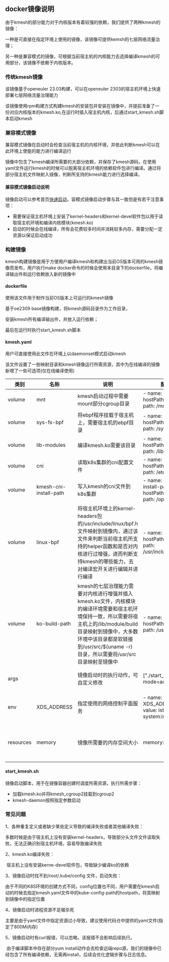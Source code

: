 ## docker镜像说明

由于kmesh的部分能力对于内核版本有着较强的依赖，我们提供了两种kmesh的镜像：

一种是可直接在指定环境上使用的镜像，该镜像可提供kemsh的七层网络流量治理；

另一种是兼容模式的镜像，可根据当前宿主机的内核能力去选择编译kmesh的可用部分，该镜像不依赖于内核版本。

### 传统kmesh镜像

该镜像基于openeuler 23.03构建，可以在openeuler 2303的宿主机环境上快速部署七层网络流量治理能力

该镜像使用rpm构建方式构建kmesh的安装包并安装在镜像中，并提前准备了一份对应内核版本的kmesh.ko,在运行时插入宿主机内核，后通过start_kmesh.sh脚本启动kmesh

### 兼容模式镜像

兼容模式镜像在启动时会检查当前宿主机的内核环境，并依此判断kmesh可以在此环境上使能的能力进行编译运行

镜像中包含了kmesh编译所需要的大部分依赖，并保存了kmesh源码，在使用yaml文件运行kmesh的时候可以脱离宿主机环境的依赖软件包进行编译。通过将部分宿主机文件映射入镜像，判断所支持的kmesh能力进行选择编译。

#### 兼容模式镜像启动说明

镜像启动可以参考首页[快速启动](../../README-zh.md#快速开始)，容模式镜像启动步骤与其一致但是有若干注意事项：

- 需要保证宿主机环境上安装了kernel-headers和kernel-devel软件包以用于读取宿主机环境和编译内核模块(kmesh.ko)
- 启动的时候会在线编译，所有会花费较多时间并消耗较多内存，需要分配一定资源以保证启动成功

### 构建镜像

kmesh构建镜像是用于方便用户编译kmesh和构建出当前OS版本可用的kmesh镜像而发布，用户执行make docker命令的时候会使用本目录下的dockerfile，将编译输出件和运行依赖放入新的镜像中

#### dockerfile

使用该文件用于制作当前OS版本上可运行的kmesh镜像

基于oe2309 base镜像构建，将kmesh源码目录作为工作目录，

安装kmesh所有编译输出件，并放入运行依赖；

最后在运行时执行start_kmesh.sh脚本

#### kmesh.yaml

用户可直接使用此文件在环境上以daemonset模式启动kmesh

该文件设置了一些映射目录和kmesh镜像运行所需资源，其中为在线编译的镜像新增了一些可选项(仅在线编译使用)

| 类别      | 名称                         | 说明                                                         | 配置样例                                                     | 备注                                               |
| --------- | ---------------------------- | ------------------------------------------------------------ | ------------------------------------------------------------ | -------------------------------------------------- |
| volume    | mnt                          | kmesh启动过程中需要mount部分cgroup目录                       | - name: mnt<br/>           hostPath:<br/>             path: /mnt |                                                    |
| volume    | sys-fs-bpf                   | 将ebpf程序挂载于宿主机上，需要宿主机的ebpf目录               | - name: sys-fs-bpf<br/>           hostPath:<br/>             path: /sys/fs/bpf |                                                    |
| volume    | lib-modules                  | 编译kmesh.ko需要该目录                                       | - name: lib-modules<br/>           hostPath:<br/>             path: /lib/modules |                                                    |
| volume    | cni                          | 读取k8s集群的cni配置文件                                     | - name: cni <br/>           hostPath:<br/>             path: /etc/cni/net.d |                                                    |
| volume    | kmesh-cni-install-path | 写入kmesh的cni文件到k8s集群                            | - name: kmesh-cni-install-path<br/>           hostPath:<br/>             path: /opt/cni/bin |                                                    |
| volume    | linux-bpf                    | 将宿主机环境上的kernel-headers包的/usr/include/linux/bpf.h文件映射到镜像内，通过该文件来判断当前宿主机所支持的helper函数和是否对内核进行过增强，进而判断支持kmesh的哪些能力，去对编译宏开关进行编辑并进行编译 | - name: linux-bpf<br/>           hostPath:<br/>             path: /usr/include/linux/bpf.h | 可选项，兼容模式镜像需要使用                       |
| volume    | ko-build-path                | kmesh的七层治理能力需要对内核进行增强并插入kmesh.ko文件，内核模块的编译环境需要和宿主机环境保持一致，所以需要将宿主机上的/lib/module/build目录映射到镜像中，大多数环境中该目录都是软链接到/usr/src/$(uname -r) 目录，所以需要将/usr/src目录映射至镜像中 | - name: ko-build-path<br/>           hostPath:<br/>             path: /usr/src | 可选项，兼容模式镜像需要使用                       |
| args      |                              | 镜像启动时的执行动作，可自定义修改                           | ["./start_kmesh.sh -mode=ads"]          | 默认使用ads控制面                                  |
| env       | XDS_ADDRESS              | 指定使用的网络控制平面服务                                   | - name: XDS_ADDRESS<br/>  value: istio-system:istiod     | 可以根据当前集群环境                               |
| resources | memory                       | 镜像所需要的内存空间大小                                     | memory: "800Mi"                                              | 兼容模式镜像建议800Mi以上                          |

#### start_kmesh.sh

镜像启动脚本，用于在镜像容器创建时调度所需资源，执行所需步骤：

- 加载kmesh.ko并将kmesh_cgroup2挂载到cgroup2
- kmesh-daemon按照指定参数启动

### 常见问题

1、各种重复定义或者缺少某些定义导致的编译失败或者其他编译失败：

​		多数时候是由于宿主机上没有安装kernel-headers，导致部分头文件文件读取失败，无法正确识别宿主机环境，容易导致编译失败

2、kmesh.ko编译失败：

​		宿主机上没有安装kerne-devel软件包，导致缺少编译ko的依赖

3、镜像启动时找不到/root/.kube/config 文件，启动失败：

​		由于不同的K8S环境的创建方式不同，config位置也不同，用户需要在kmesh启动的时候去指定kmesh.yaml文件中的kube-config-path的hostpath，将其映射到镜像中的指定位置

4、镜像启动时进程资源不足被杀死

​		主要是由于yaml文件中指定资源过小导致，建议使用代码仓中提供的yaml文件(指定了800Mi内存)

5、镜像启动时有curl报错，可以忽略，该报错不会影响后续执行。

​		由于编译脚本中存在部分yum install动作会去检查远端repo源，我们的镜像中已经包含了所有编译依赖，无需再install，后续会优化逻辑步骤与日志信息。

